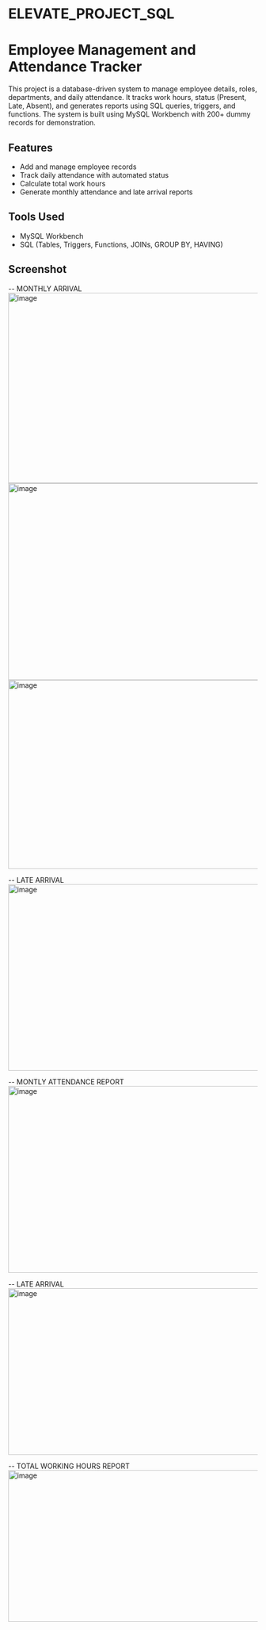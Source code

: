 # ELEVATE_PROJECT_SQL

# Employee Management and Attendance Tracker

This project is a database-driven system to manage employee details, roles, departments, and daily attendance. It tracks work hours, status (Present, Late, Absent), and generates reports using SQL queries, triggers, and functions. The system is built using MySQL Workbench with 200+ dummy records for demonstration.

## Features
- Add and manage employee records
- Track daily attendance with automated status
- Calculate total work hours
- Generate monthly attendance and late arrival reports

## Tools Used
- MySQL Workbench
- SQL (Tables, Triggers, Functions, JOINs, GROUP BY, HAVING)

## Screenshot
-- MONTHLY ARRIVAL 
<img width="828" height="384" alt="image" src="https://github.com/user-attachments/assets/9c03a188-789f-4537-ac58-efb516cc57e6" />
<img width="864" height="397" alt="image" src="https://github.com/user-attachments/assets/49574e78-91b8-45e1-ad20-cc010109f6ae" />
<img width="737" height="381" alt="image" src="https://github.com/user-attachments/assets/ff732747-da0f-4984-88a3-1a905d0ef15c" />

-- LATE ARRIVAL
<img width="834" height="376" alt="image" src="https://github.com/user-attachments/assets/1634e8b7-1edb-4302-bea5-d97c48d5e8f9" />

-- MONTLY ATTENDANCE REPORT 
<img width="830" height="377" alt="image" src="https://github.com/user-attachments/assets/7ac9d771-0e1f-4182-98f9-21bfbcb61992" />

-- LATE ARRIVAL
<img width="947" height="336" alt="image" src="https://github.com/user-attachments/assets/3a7b5afa-9f61-4c6b-bc22-b8ef0f5b6340" />

-- TOTAL WORKING HOURS REPORT
<img width="704" height="306" alt="image" src="https://github.com/user-attachments/assets/80aef6e8-b9ef-4b0d-8cb8-16e92a70533b" />
